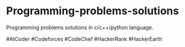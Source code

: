 # Programming-problems-solutions
Programming problems solutions in c/c++/python language.

#AtCoder
#Codeforces
#CodeChef
#HackerRank
#HackerEarth

